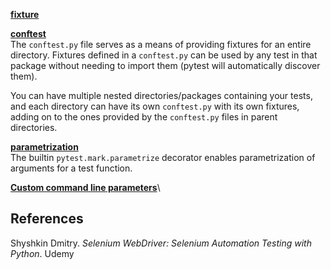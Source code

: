 [__fixture__](https://docs.pytest.org/en/stable/how-to/fixtures.html#yield-fixtures-recommended) 


[__conftest__](https://docs.pytest.org/en/stable/reference/fixtures.html#conftest-py-sharing-fixtures-across-multiple-files)\
The `conftest.py` file serves as a means of providing fixtures for an entire directory. Fixtures defined in a `conftest.py` can be used by any test in that package without needing to import them (pytest will automatically discover them).

You can have multiple nested directories/packages containing your tests, and each directory can have its own `conftest.py` with its own fixtures, adding on to the ones provided by the `conftest.py` files in parent directories.

[__parametrization__](https://docs.pytest.org/en/7.1.x/how-to/parametrize.html#pytest-mark-parametrize-parametrizing-test-functions)\
The builtin `pytest.mark.parametrize` decorator enables parametrization of arguments for a test function.

[__Custom command line parameters__](https://docs.pytest.org/en/7.1.x/example/simple.html#pass-different-values-to-a-test-function-depending-on-command-line-options)\


## References

Shyshkin Dmitry. _Selenium WebDriver: Selenium Automation Testing with Python_. Udemy
